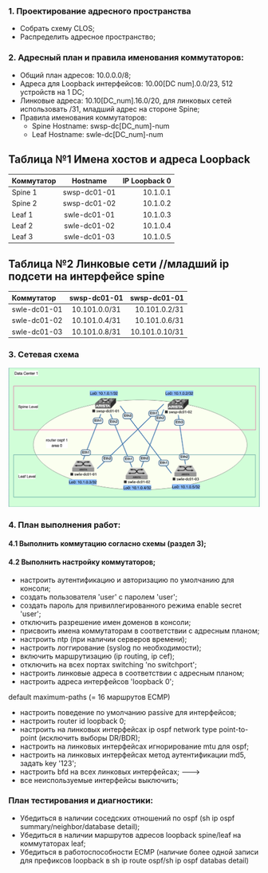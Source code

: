 
### 1. Проектирование адресного пространства

- Собрать схему CLOS;
- Распределить адресное пространство;

         
### 2. Адресный план и правила именования коммутаторов:
     
- Общий план адресов: 10.0.0.0/8;
- Адреса для Loopback интерфейсов: 10.00[DC num].0.0/23, 512 устройств на 1 DC;
- Линковые адреса: 10.10[DC_num].16.0/20, для линковых сетей использовать /31, младший адрес на стороне Spine;
- Правила именования коммутаторов:
   - Spine Hostname: swsp-dc[DC_num]-num
   - Leaf Hostname: swle-dc[DC_num]-num

## Таблица №1 Имена хостов и адреса Loopback
| Коммутатор  | Hostname  |  IP Loopback 0 |
| :------------ |:---------------:| -----:|
| Spine 1      | swsp-dc01-01 | 10.1.0.1 |
| Spine 2      | swsp-dc01-02 |   10.1.0.2 |
| Leaf 1 | swle-dc01-01 |    10.1.0.3 |
| Leaf 2 | swle-dc01-02 |    10.1.0.4 |
| Leaf 3 | swle-dc01-03 |    10.1.0.5 |

## Таблица №2 Линковые сети //младший ip подсети на интерфейсе spine
| Коммутатор  | swsp-dc01-01  |  swsp-dc01-01 |
| :------------ |:---------------:| -----:|
| swle-dc01-01 | 10.101.0.0/31 |    10.101.0.2/31 |
| swle-dc01-02 | 10.101.0.4/31 |    10.101.0.6/31 |
| swle-dc01-03 | 10.101.0.8/31 |    10.101.0.10/31 |


### 3. Сетевая схема
  ![](nettopology.png)
  
### 4. План выполнения работ:
#### 4.1 Выполнить коммутацию согласно схемы (раздел 3);
#### 4.2 Выполнить настройку коммутаторов;
   - настроить аутентификацию и авторизацию по умолчанию для консоли;
   - создать пользователя 'user' с паролем 'user';
   - создать пароль для привиллегированного режима enable secret 'user';
   - отключить разрешение имен доменов в консоли;
   - присвоить имена коммутаторам в соответствии с адресным планом;
   - настроить ntp (при наличии серверов времени);
   - настроить логгирование (syslog по необходимости);
   - включить маршрутизацию (ip routing, ip cef);
   - отключить на всех портах switching 'no switchport';
   - настроить линковые адреса в соответствии с адресным планом;
   - настроить адреса интерфейсов 'loopback 0';
<!--- настроить процесс маршрутизации router ospf 1, использовать только area 0;
   - выполнить настройку router ospf 1 --> default maximum-paths (= 16 маршрутов ECMP)
   - настроить поведение по умолчанию passive для интерфейсов;
   - настроить router id loopback 0;
   - настроить на линковых интерфейсах ip ospf network type point-to-point (исключить выборы DR/BDR);
   - настроить на линковых интерфейсах игнорирование mtu для ospf;
   - настроить на линковых интерфейсах метод аутентификации md5, задать key '123';
   - настроить bfd на всех линковых интерфейсах; --->
   - все неиспользуемые интерфейсы выключить;

### План тестирования и диагностики:
   - Убедиться в наличии соседских отношений по ospf (sh ip ospf summary/neighbor/database detail);
   - Убедиться в наличии маршрутов адресов loopback spine/leaf на коммутаторах leaf;
   - Убедиться в работоспособности ECMP (наличие более одной записи для префиксов loopback в sh ip route ospf/sh ip ospf databas detail)
